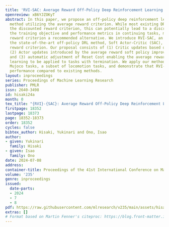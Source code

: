 ```yaml
---
title: 'RVI-SAC: Average Reward Off-Policy Deep Reinforcement Learning'
openreview: xB6YJZOKyT
abstract: In this paper, we propose an off-policy deep reinforcement learning (DRL)
  method utilizing the average reward criterion. While most existing DRL methods employ
  the discounted reward criterion, this can potentially lead to a discrepancy between
  the training objective and performance metrics in continuing tasks, making the average
  reward criterion a recommended alternative. We introduce RVI-SAC, an extension of
  the state-of-the-art off-policy DRL method, Soft Actor-Critic (SAC), to the average
  reward criterion. Our proposal consists of (1) Critic updates based on RVI Q-learning,
  (2) Actor updates introduced by the average reward soft policy improvement theorem,
  and (3) automatic adjustment of Reset Cost enabling the average reward reinforcement
  learning to be applied to tasks with termination. We apply our method to the Gymnasium’s
  Mujoco tasks, a subset of locomotion tasks, and demonstrate that RVI-SAC shows competitive
  performance compared to existing methods.
layout: inproceedings
series: Proceedings of Machine Learning Research
publisher: PMLR
issn: 2640-3498
id: hisaki24a
month: 0
tex_title: "{RVI}-{SAC}: Average Reward Off-Policy Deep Reinforcement Learning"
firstpage: 18352
lastpage: 18373
page: 18352-18373
order: 18352
cycles: false
bibtex_author: Hisaki, Yukinari and Ono, Isao
author:
- given: Yukinari
  family: Hisaki
- given: Isao
  family: Ono
date: 2024-07-08
address:
container-title: Proceedings of the 41st International Conference on Machine Learning
volume: '235'
genre: inproceedings
issued:
  date-parts:
  - 2024
  - 7
  - 8
pdf: https://raw.githubusercontent.com/mlresearch/v235/main/assets/hisaki24a/hisaki24a.pdf
extras: []
# Format based on Martin Fenner's citeproc: https://blog.front-matter.io/posts/citeproc-yaml-for-bibliographies/
---
```

